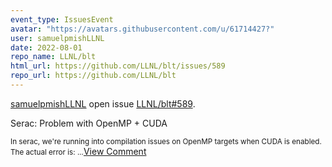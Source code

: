 ```yaml
---
event_type: IssuesEvent
avatar: "https://avatars.githubusercontent.com/u/61714427?"
user: samuelpmishLLNL
date: 2022-08-01
repo_name: LLNL/blt
html_url: https://github.com/LLNL/blt/issues/589
repo_url: https://github.com/LLNL/blt
---
```


<a href='https://github.com/samuelpmishLLNL' target='_blank'>samuelpmishLLNL</a> open issue <a href='https://github.com/LLNL/blt/issues/589' target='_blank'>LLNL/blt#589</a>.

<p>Serac: Problem with OpenMP + CUDA</p><small>In serac, we're running into compilation issues on OpenMP targets when CUDA is enabled. The actual error is:...</small><a href='https://github.com/LLNL/blt/issues/589' target='_blank'>View Comment</a>